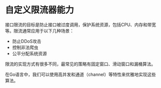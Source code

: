 # 自定义限流器能力


接口限流的目标是防止接口被过度调用，保护系统资源，包括CPU、内存和带宽等。限流通常应用于以下几种场景：

* 防止DDoS攻击
* 控制非法爬虫
* 公平分配系统资源

限流的实现方式有很多不同，最常见的策略有固定窗口、滑动窗口和漏桶算法。

在Go语言中，我们可以使用高并发和通道（channel）等特性来优雅地实现这些算法。


